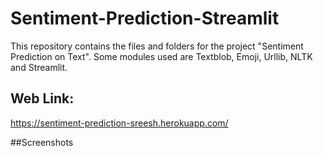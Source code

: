 # Sentiment-Prediction-Streamlit
This repository contains the files and folders for the project "Sentiment Prediction on Text". Some modules used are Textblob, Emoji, Urllib, NLTK and Streamlit.

## Web Link:
https://sentiment-prediction-sreesh.herokuapp.com/

##Screenshots
